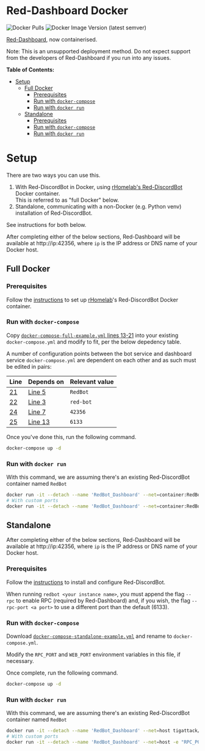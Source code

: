 # Red-Dashboard Docker

![Docker Pulls](https://img.shields.io/docker/pulls/tigattack/red-dashboard?logo=docker&style=for-the-badge)
![Docker Image Version (latest semver)](https://img.shields.io/docker/v/tigattack/red-dashboard?label=red-dashboard%20version&logo=discord&style=for-the-badge)

[Red-Dashboard](https://github.com/Cog-Creators/Red-Dashboard), now containerised.

Note: This is an unsupported deployment method. Do not expect support from the developers of Red-Dashboard if you run into any issues.

**Table of Contents:**

- [Setup](#setup)
  - [Full Docker](#full-docker)
    - [Prerequisites](#prerequisites)
    - [Run with `docker-compose`](#run-with-docker-compose)
    - [Run with `docker run`](#run-with-docker-run)
  - [Standalone](#standalone)
    - [Prerequisites](#prerequisites-1)
    - [Run with `docker-compose`](#run-with-docker-compose-1)
    - [Run with `docker run`](#run-with-docker-run-1)

# Setup

There are two ways you can use this.

1. With Red-DiscordBot in Docker, using [rHomelab's Red-DiscordBot](https://hub.docker.com/r/rhomelab/red-discordbot) Docker container.  
  This is referred to as "full Docker" below.
2. Standalone, communicating with a non-Docker (e.g. Python venv) installation of Red-DiscordBot.

See instructions for both below.

After completing either of the below sections, Red-Dashboard will be available at http://ip:42356, where `ip` is the IP address or DNS name of your Docker host.

## Full Docker

### Prerequisites

Follow the [instructions](https://github.com/rHomelab/Red-DiscordBot-Docker#setup) to set up [rHomelab](https://github.com/rHomelab)'s Red-DiscordBot Docker container.

### Run with `docker-compose`

Copy [`docker-compose-full-example.yml` lines 13-21](docker-compose-full-example.yml#L13-L21) into your existing `docker-compose.yml` and modify to fit, per the below depedency table.

A number of configuration points between the bot service and dashboard service `docker-compose.yml` are dependent on each other and as such must be edited in pairs:

| **Line**                                  | **Depends on**                               | **Relevant value** |
|-------------------------------------------|----------------------------------------------|--------------------|
| [21](docker-compose-full-example.yml#L21) | [Line 5](docker-compose-full-example.yml#L5) | `RedBot`           |
| [22](docker-compose-full-example.yml#L22) | [Line 3](docker-compose-full-example.yml#L3) | `red-bot`          |
| [24](docker-compose-full-example.yml#L24) | [Line 7](docker-compose-full-example.yml#L7) | `42356`            |
| [25](docker-compose-full-example.yml#L25) | [Line 13](docker-compose-full-example.yml#L13) | `6133`             |

Once you've done this, run the following command.

```bash
docker-compose up -d
```

### Run with `docker run`

With this command, we are assuming there's an existing Red-DiscordBot container named `RedBot`

```bash
docker run -it --detach --name 'RedBot_Dashboard' --net=container:RedBot tigattack/red-dashboard:latest
# With custom ports
docker run -it --detach --name 'RedBot_Dashboard' --net=container:RedBot -e "RPC_PORT=6133" -e "WEB_PORT=42356" tigattack/red-dashboard:latest
```

## Standalone

After completing either of the below sections, Red-Dashboard will be available at http://ip:42356, where `ip` is the IP address or DNS name of your Docker host.

### Prerequisites

Follow the [instructions](https://docs.discord.red/en/latest/install_guides/) to install and configure Red-DiscordBot.

When running `redbot <your instance name>`, you must append the flag `--rpc` to enable RPC (required by Red-Dashboard) and, if you wish, the flag `--rpc-port <a port>` to use a different port than the default (6133).

### Run with `docker-compose`

Download [`docker-compose-standalone-example.yml`](docker-compose-standalone-example.yml#L13-L21) and rename to `docker-compose.yml`.

Modify the `RPC_PORT` and `WEB_PORT` environment variables in this file, if necessary.

Once complete, run the following command.

```bash
docker-compose up -d
```

### Run with `docker run`

With this command, we are assuming there's an existing Red-DiscordBot container named `RedBot`

```bash
docker run -it --detach --name 'RedBot_Dashboard' --net=host tigattack/red-dashboard:latest
# With custom ports
docker run -it --detach --name 'RedBot_Dashboard' --net=host -e "RPC_PORT=6133" -e "WEB_PORT=42356" tigattack/red-dashboard:latest
```

